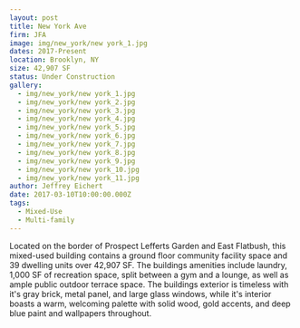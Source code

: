 ```yaml
---
layout: post
title: New York Ave
firm: JFA
image: img/new_york/new york_1.jpg
dates: 2017-Present
location: Brooklyn, NY
size: 42,907 SF
status: Under Construction
gallery:
  - img/new_york/new york_1.jpg
  - img/new_york/new york_2.jpg
  - img/new_york/new york_3.jpg
  - img/new_york/new york_4.jpg
  - img/new_york/new york_5.jpg
  - img/new_york/new york_6.jpg
  - img/new_york/new york_7.jpg
  - img/new_york/new york_8.jpg
  - img/new_york/new york_9.jpg
  - img/new_york/new york_10.jpg
  - img/new_york/new york_11.jpg
author: Jeffrey Eichert
date: 2017-03-10T10:00:00.000Z
tags:
  - Mixed-Use
  - Multi-family
---
```


Located on the border of Prospect Lefferts Garden and East Flatbush, this mixed-used building contains a ground floor community facility space and 39 dwelling units over 42,907 SF. The buildings amenities include laundry, 1,000 SF of recreation space, split between a gym and a lounge, as well as ample public outdoor terrace space. The buildings exterior is timeless with it's gray brick, metal panel, and large glass windows, while it's interior boasts a warm, welcoming palette with solid wood, gold accents, and deep blue paint and wallpapers throughout.
